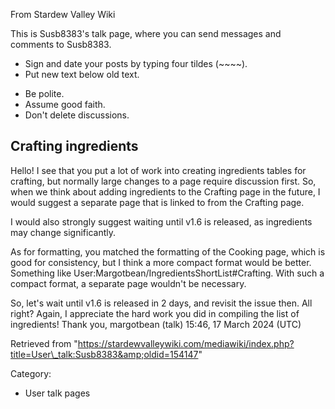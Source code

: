 From Stardew Valley Wiki

This is Susb8383's talk page, where you can send messages and comments to Susb8383.

- Sign and date your posts by typing four tildes (~~~~).
- Put new text below old text.

<!--THE END-->

- Be polite.
- Assume good faith.
- Don't delete discussions.

## Crafting ingredients

Hello! I see that you put a lot of work into creating ingredients tables for crafting, but normally large changes to a page require discussion first. So, when we think about adding ingredients to the Crafting page in the future, I would suggest a separate page that is linked to from the Crafting page.

I would also strongly suggest waiting until v1.6 is released, as ingredients may change significantly.

As for formatting, you matched the formatting of the Cooking page, which is good for consistency, but I think a more compact format would be better. Something like User:Margotbean/IngredientsShortList#Crafting. With such a compact format, a separate page wouldn't be necessary.

So, let's wait until v1.6 is released in 2 days, and revisit the issue then. All right? Again, I appreciate the hard work you did in compiling the list of ingredients! Thank you, margotbean (talk) 15:46, 17 March 2024 (UTC)

Retrieved from "https://stardewvalleywiki.com/mediawiki/index.php?title=User\_talk:Susb8383&amp;oldid=154147"

Category:

- User talk pages